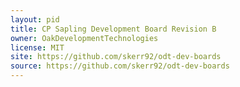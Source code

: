 ```yaml
---
layout: pid
title: CP Sapling Development Board Revision B
owner: OakDevelopmentTechnologies
license: MIT
site: https://github.com/skerr92/odt-dev-boards
source: https://github.com/skerr92/odt-dev-boards
---
```

